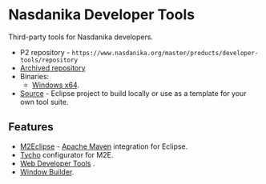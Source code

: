# Nasdanika Developer Tools

Third-party tools for Nasdanika developers. 

* P2 repository - ``https://www.nasdanika.org/master/products/developer-tools/repository``
* [Archived repository](org.nasdanika.developer.tools.repository-2019.10.01-SNAPSHOT.zip)
* Binaries:
    * [Windows x64](nasdanika-developer-tools-2019-10-01-win32-x86_64.zip).
* [Source](developer-tools-source.zip) - Eclipse project to build locally or use as a template for your own tool suite.


## Features

* [M2Eclipse](http://www.eclipse.org/m2e/) - [Apache Maven](http://maven.apache.org/) integration for Eclipse.
* [Tycho](https://www.eclipse.org/tycho/) configurator for M2E.
* [Web Developer Tools](https://marketplace.eclipse.org/content/eclipse-web-developer-tools-0) .
* [Window Builder](https://www.eclipse.org/windowbuilder/). 
 
